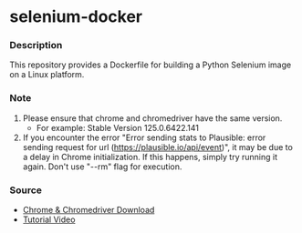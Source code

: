 # selenium-docker

### Description
This repository provides a Dockerfile for building a Python Selenium image on a Linux platform.

### Note
1. Please ensure that chrome and chromedriver have the same version.
    - For example: Stable Version 125.0.6422.141
2. If you encounter the error "Error sending stats to Plausible: error sending request for url (https://plausible.io/api/event)", it may be due to a delay in Chrome initialization. If this happens, simply try running it again. Don't use "--rm" flag for execution.

### Source
- [Chrome & Chromedriver Download](https://googlechromelabs.github.io/chrome-for-testing/#stable)
- [Tutorial Video](https://www.youtube.com/watch?v=M02_z-w2AFw)